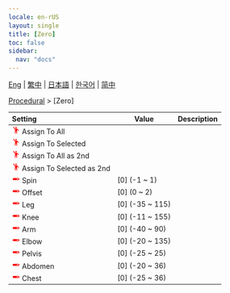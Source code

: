 ```yaml
---
locale: en-rUS
layout: single
title: [Zero]
toc: false
sidebar:
  nav: "docs"
---
```

[Eng](/dancexr/menu/2025.4/motion/zero) | [繁中](/tw/dancexr/menu/2025.4/motion/zero) | [日本語](/jp/dancexr/menu/2025.4/motion/zero) | [한국어](/kr/dancexr/menu/2025.4/motion/zero) | [简中](/zh/dancexr/menu/2025.4/motion/zero)

[Procedural](../menu#Procedural) > [Zero]



| Setting | Value | Description |
| :--- | --- | :--- |
| <img src="/images/icon/ic_motion.png" alt="motion icon"/> Assign To All|| 
| <img src="/images/icon/ic_motion.png" alt="motion icon"/> Assign To Selected|| 
| <img src="/images/icon/ic_motion.png" alt="motion icon"/> Assign To All as 2nd|| 
| <img src="/images/icon/ic_motion.png" alt="motion icon"/> Assign To Selected as 2nd|| 
| <img src="/images/icon/ic_slider.png" alt="slider icon"/> Spin| [0] (-1 ~ 1) | 
| <img src="/images/icon/ic_slider.png" alt="slider icon"/> Offset| [0] (0 ~ 2) | 
| <img src="/images/icon/ic_slider.png" alt="slider icon"/> Leg| [0] (-35 ~ 115) | 
| <img src="/images/icon/ic_slider.png" alt="slider icon"/> Knee| [0] (-11 ~ 155) | 
| <img src="/images/icon/ic_slider.png" alt="slider icon"/> Arm| [0] (-40 ~ 90) | 
| <img src="/images/icon/ic_slider.png" alt="slider icon"/> Elbow| [0] (-20 ~ 135) | 
| <img src="/images/icon/ic_slider.png" alt="slider icon"/> Pelvis| [0] (-25 ~ 25) | 
| <img src="/images/icon/ic_slider.png" alt="slider icon"/> Abdomen| [0] (-20 ~ 36) | 
| <img src="/images/icon/ic_slider.png" alt="slider icon"/> Chest| [0] (-25 ~ 36) | 
